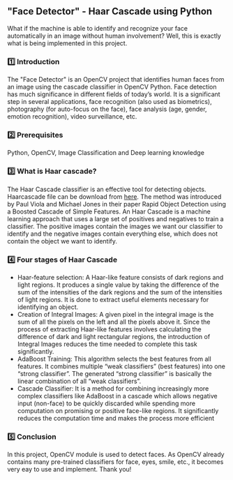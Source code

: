 ## "Face Detector" - Haar Cascade using Python

What if the machine is able to identify and recognize your face automatically in an image without human involvement? Well, this is exactly what is being implemented in this project.

### :one: Introduction
The "Face Detector" is an OpenCV project that identifies human faces from an image using the cascade classifier in OpenCV Python. Face detection has much significance in different fields of today’s world. It is a significant step in several applications, face recognition (also used as biometrics), photography (for auto-focus on the face), face analysis (age, gender, emotion recognition), video surveillance, etc.

### :two: Prerequisites
Python, OpenCV, Image Classification and Deep learning knowledge

### :three: What is Haar cascade?
The Haar Cascade classifier is an effective tool for detecting objects. Haarcascade file can be download from [here](haarcascade_frontalface_default.xml). The method was introduced by Paul Viola and Michael Jones in their paper Rapid Object Detection using a Boosted Cascade of Simple Features. An Haar Cascade is a machine learning approach that uses a large set of positives and negatives to train a classifier. The positive images contain the images we want our classifier to identify and the negative images contain everything else, which does not contain the object we want to identify.

### :four: Four stages of Haar Cascade
- Haar-feature selection: A Haar-like feature consists of dark regions and light regions. It produces a single value by taking the difference of the sum of the intensities of the dark regions and the sum of the intensities of light regions. It is done to extract useful elements necessary for identifying an object.
- Creation of Integral Images: A given pixel in the integral image is the sum of all the pixels on the left and all the pixels above it. Since the process of extracting Haar-like features involves calculating the difference of dark and light rectangular regions, the introduction of Integral Images reduces the time needed to complete this task significantly.
- AdaBoost Training: This algorithm selects the best features from all features. It combines multiple “weak classifiers” (best features) into one “strong classifier”. The generated “strong classifier” is basically the linear combination of all “weak classifiers”.
- Cascade Classifier: It is a method for combining increasingly more complex classifiers like AdaBoost in a cascade which allows negative input (non-face) to be quickly discarded while spending more computation on promising or positive face-like regions. It significantly reduces the computation time and makes the process more efficient

### :five: Conclusion
In this project, OpenCV module is used to detect faces. As OpenCV already contains many pre-trained classifiers for face, eyes, smile, etc., it becomes very eay to use and implement. Thank you!
